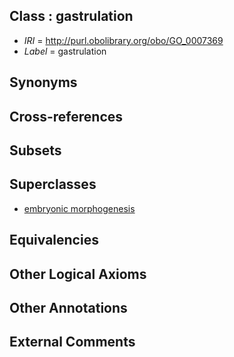 
## Class : gastrulation

 * *IRI* = http://purl.obolibrary.org/obo/GO_0007369
 * *Label* = gastrulation

## Synonyms


## Cross-references


## Subsets


## Superclasses

 * [embryonic morphogenesis](../../GO/98/GO_0048598.md)

## Equivalencies


## Other Logical Axioms


## Other Annotations


## External Comments

